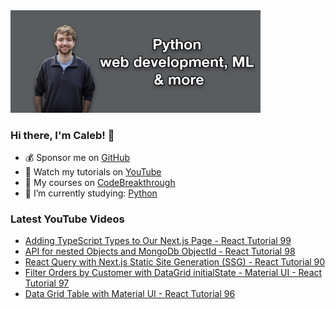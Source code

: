 <img src="github-cover-photo-my-face.jpg" width="400px" />

### Hi there, I'm Caleb! 🍛

- 💰 Sponsor me on [GitHub](https://github.com/sponsors/CalebCurry)
- 🎥 Watch my tutorials on [YouTube](https://www.youtube.com/calebthevideomaker2)
- 📗 My courses on [CodeBreakthrough](https://www.codebreakthrough.com)
- 🤔 I’m currently studying: [Python](https://www.youtube.com/watch?v=s3IvdkCq2_c&t=4254s)

### Latest YouTube Videos
<!-- YOUTUBE:START -->
- [Adding TypeScript Types to Our Next.js Page - React Tutorial 99](https://www.youtube.com/watch?v=KB6C6bBqJ_M)
- [API for nested Objects and MongoDb ObjectId - React Tutorial 98](https://www.youtube.com/watch?v=2x5E5AT2sRg)
- [React Query with Next.js Static Site Generation &lpar;SSG&rpar; - React Tutorial 90](https://www.youtube.com/watch?v=KPaqLQ2F7dk)
- [Filter Orders by Customer with DataGrid initialState - Material UI - React Tutorial 97](https://www.youtube.com/watch?v=Qyfica_-fEA)
- [Data Grid Table with Material UI - React Tutorial 96](https://www.youtube.com/watch?v=b61rtYhuyag)
<!-- YOUTUBE:END -->
